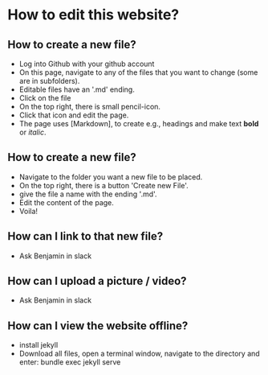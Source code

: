 # How to edit this website?

## How to create a new file?
* Log into Github with your github account
* On this page, navigate to any of the files that you want to change (some are in subfolders).
* Editable files have an '.md' ending.
* Click on the file
* On the top right, there is small pencil-icon.
* Click that icon and edit the page.
* The page uses [Markdown], to create e.g., headings and make text __bold__ or _italic_.


## How to create a new file?
* Navigate to the folder you want a new file to be placed.
* On the top right, there is a button 'Create new File'.
* give the file a name with the ending '.md'.
* Edit the content of the page.
* Voila!

## How can I link to that new file?
* Ask Benjamin in slack

## How can I upload a picture / video?
* Ask Benjamin in slack

## How can I view the website offline?

* install jekyll
* Download all files, open a terminal window, navigate to the directory and enter:
bundle exec jekyll serve